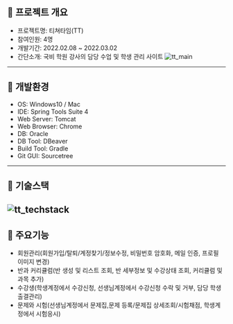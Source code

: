 ## :pushpin: 프로젝트 개요
- 프로젝트명: 티쳐타임(TT)
- 참여인원: 4명
- 개발기간: 2022.02.08 ~ 2022.03.02
- 간단소개: 국비 학원 강사의 담당 수업 및 학생 관리 사이트
![tt_main](https://user-images.githubusercontent.com/95773503/166465509-3f3ac0e2-5572-4172-a832-af25edbb6791.png)
---
## :pushpin: 개발환경
- OS: Windows10 / Mac
- IDE: Spring Tools Suite 4
- Web Server: Tomcat
- Web Browser: Chrome
- DB: Oracle
- DB Tool: DBeaver
- Build Tool: Gradle
- Git GUI: Sourcetree
---
## :pushpin: 기술스택
![tt_techstack](https://user-images.githubusercontent.com/95773503/166465976-0d62f014-a240-4fef-bfb7-c2b7550b16ff.png)
---
## :pushpin: 주요기능
- 회원관리(회원가입/탈퇴/계정찾기/정보수정, 비밀번호 암호화, 메일 인증, 프로필 이미지 변경)
- 반과 커리큘럼(반 생성 및 리스트 조회, 반 세부정보 및 수강상태 조회, 커리큘럼 및 과목 추가)
- 수강생(학생계정에서 수강신청, 선생님계정에서 수강신청 수락 및 거부, 담당 학생 출결관리)
- 문제와 시험(선생님계정에서 문제집,문제 등록/문제집 상세조회/시험채점, 학생계정에서 시험응시)
